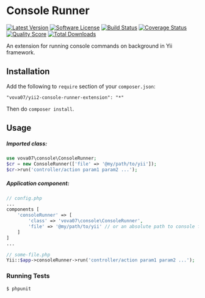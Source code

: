 # Console Runner

[![Latest Version](https://img.shields.io/github/tag/vova07/yii2-imperavi-widget.svg?style=flat-square&label=release)](https://github.com/vova07/yii2-console-runner-extension/releases)
[![Software License](https://img.shields.io/badge/license-BSD-brightgreen.svg?style=flat-square)](LICENSE.md)
[![Build Status](https://img.shields.io/travis/vova07/yii2-imperavi-widget/master.svg?style=flat-square)](https://travis-ci.org/vova07/yii2-console-runner-extension)
[![Coverage Status](https://img.shields.io/scrutinizer/coverage/g/vova07/yii2-imperavi-widget.svg?style=flat-square)](https://scrutinizer-ci.com/g/vova07/yii2-console-runner-extension/code-structure)
[![Quality Score](https://img.shields.io/scrutinizer/g/vova07/yii2-imperavi-widget.svg?style=flat-square)](https://scrutinizer-ci.com/g/vova07/yii2-console-runner-extension)
[![Total Downloads](https://img.shields.io/packagist/dt/vova07/yii2-imperavi-widget.svg?style=flat-square)](https://packagist.org/packages/vova07/yii2-console-runner-extension)

An extension for running console commands on background in Yii framework.

## Installation

Add the following to `require` section of your `composer.json`:

```
"vova07/yii2-console-runner-extension": "*"
```

Then do `composer install`.

## Usage

##### Imported class:

```php
use vova07\console\ConsoleRunner;
$cr = new ConsoleRunner(['file' => '@my/path/to/yii']);
$cr->run('controller/action param1 param2 ...');
```

##### Application component:

```php
// config.php
...
components [
    'consoleRunner' => [
        'class' => 'vova07\console\ConsoleRunner',
        'file' => '@my/path/to/yii' // or an absolute path to console file
    ]
]
...

// some-file.php
Yii::$app->consoleRunner->run('controller/action param1 param2 ...');
```

### Running Tests
```bash
$ phpunit
```
